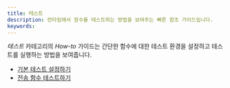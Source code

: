 ```yaml
---
title: 테스트
description: 런타임에서 함수를 테스트하는 방법을 보여주는 빠른 참조 가이드입니다.
keywords:
---
```


_테스트_ 카테고리의 _How-to_ 가이드는 간단한 함수에 대한 테스트 환경을 설정하고 테스트를 실행하는 방법을 보여줍니다.

- [기본 테스트 설정하기](./set-up-basic-tests.md)
- [전송 함수 테스트하기](./test-a-transfer-function.md)